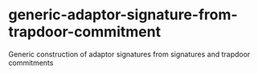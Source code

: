 # generic-adaptor-signature-from-trapdoor-commitment
Generic construction of adaptor signatures from signatures and trapdoor commitments
